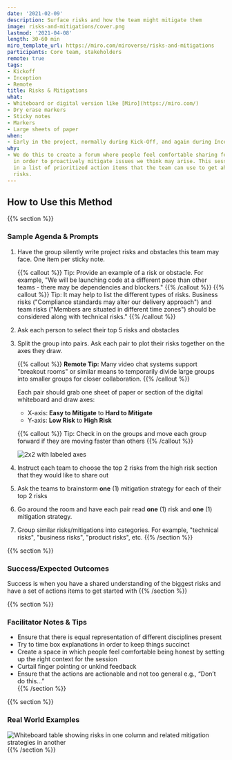 ```yaml
---
date: '2021-02-09'
description: Surface risks and how the team might mitigate them
image: risks-and-mitigations/cover.png
lastmod: '2021-04-08'
length: 30-60 min
miro_template_url: https://miro.com/miroverse/risks-and-mitigations
participants: Core team, stakeholders
remote: true
tags:
- Kickoff
- Inception
- Remote
title: Risks & Mitigations
what:
- Whiteboard or digital version like [Miro](https://miro.com/)
- Dry erase markers
- Sticky notes
- Markers
- Large sheets of paper
when:
- Early in the project, normally during Kick-Off, and again during Inception
why:
- We do this to create a forum where people feel comfortable sharing fears and concerns
  in order to proactively mitigate issues we think may arise. This session results
  in a list of prioritized action items that the team can use to get ahead of any
  risks.
---
```


## How to Use this Method

{{% section %}}
### Sample Agenda & Prompts
1. Have the group silently write project risks and obstacles this team may face. One item per sticky note.
        
   {{% callout %}}
   Tip: Provide an example of a risk or obstacle. For example, "We will be launching code at a different pace than other teams - there may be dependencies and blockers."
   {{% /callout %}}
   {{% callout %}}
   Tip: It may help to list the different types of risks. Business risks ("Compliance standards may alter our delivery approach") and team risks ("Members are situated in different time zones") should be considered along with technical risks."
   {{% /callout %}}
   
1. Ask each person to select their top 5 risks and obstacles

1. Split the group into pairs. Ask each pair to plot their risks together on the axes they draw.

   {{% callout %}}
   **Remote Tip:** Many video chat systems support "breakout rooms" or similar means to temporarily divide large groups into smaller groups for closer collaboration. 
   {{% /callout %}}

   Each pair should grab one sheet of paper or section of the digital whiteboard and draw axes:
   - X-axis: **Easy to Mitigate** to **Hard to Mitigate**
   - Y-axis: **Low Risk** to **High Risk**

   {{% callout %}}
   Tip: Check in on the groups and move each group forward if they are moving faster than others
   {{% /callout %}}
   
   ![2x2 with labeled axes](/images/practices/risks-and-mitigations/step-3.png)

1. Instruct each team to choose the top 2 risks from the high risk section that they would like to share out

1. Ask the teams to brainstorm **one** (1) mitigation strategy for each of their top 2 risks

1. Go around the room and have each pair read **one** (1) risk and **one** (1) mitigation strategy.

1. Group similar risks/mitigations into categories. For example, "technical risks", "business risks", "product risks", etc.
{{% /section %}}

{{% section %}}
### Success/Expected Outcomes
Success is when you have a shared understanding of the biggest risks and have a set of actions items to get started with
{{% /section %}}

{{% section %}}
### Facilitator Notes & Tips

- Ensure that there is equal representation of different disciplines present
- Try to time box explanations in order to keep things succinct
- Create a space in which people feel comfortable being honest by setting up the right context for the session
- Curtail finger pointing or unkind feedback
- Ensure that the actions are actionable and not too general e.g., “Don’t do this…”  
{{% /section %}}

{{% section %}}
### Real World Examples
![Whiteboard table showing risks in one column and related mitigation strategies in another](/images/practices/risks-and-mitigations/example-2.jpg)
{{% /section %}}
